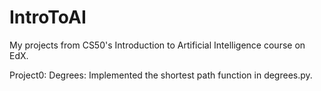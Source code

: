 # IntroToAI
My projects from CS50's Introduction to Artificial Intelligence course on EdX.

Project0:
  Degrees: Implemented the shortest path function in degrees.py.
